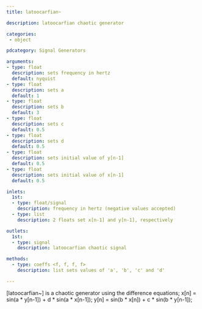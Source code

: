 ```yaml
---
title: latoocarfian~

description: latoocarfian chaotic generator

categories:
 - object

pdcategory: Signal Generators

arguments:
- type: float
  description: sets frequency in hertz
  default: nyquist
- type: float
  description: sets a
  default: 1
- type: float
  description: sets b
  default: 3
- type: float
  description: sets c
  default: 0.5
- type: float
  description: sets d
  default: 0.5
- type: float
  description: sets initial value of y[n-1]
  default: 0.5
- type: float
  description: sets initial value of x[n-1]
  default: 0.5

inlets:
  1st:
  - type: float/signal
    description: frequency in hertz (negative values accepted)
  - type: list
    description: 2 floats set x[n-1] and y[n-1], respectively

outlets:
  1st:
  - type: signal
    description: latoocarfian chaotic signal

methods:
  - type: coeffs <f, f, f, f>
    description: list sets values of 'a', 'b', 'c' and 'd'

---
```


[latoocarfian~] is a chaotic generator using the difference equations;
x[n] = sin(a * y[n-1]) + d * sin(a * x[n-1]);
y[n] = sin(b * x[n]) + c * sin(b * y[n-1]);

